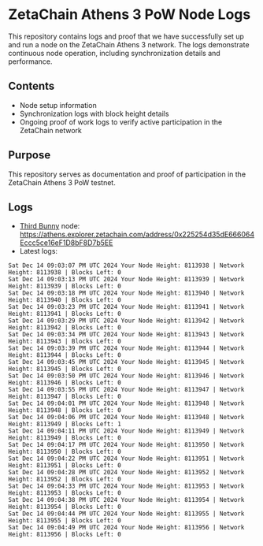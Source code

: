 # ZetaChain Athens 3 PoW Node Logs
This repository contains logs and proof that we have successfully set up and run a node on the ZetaChain Athens 3 network. The logs demonstrate continuous node operation, including synchronization details and performance.

## Contents
- Node setup information
- Synchronization logs with block height details
- Ongoing proof of work logs to verify active participation in the ZetaChain network

## Purpose
This repository serves as documentation and proof of participation in the ZetaChain Athens 3 PoW testnet.

## Logs

- [Third Bunny](https://thirdbunny.xyz/) node: https://athens.explorer.zetachain.com/address/0x225254d35dE666064Eccc5ce16eF1D8bF8D7b5EE
- Latest logs:
```
Sat Dec 14 09:03:07 PM UTC 2024 Your Node Height: 8113938 | Network Height: 8113938 | Blocks Left: 0
Sat Dec 14 09:03:13 PM UTC 2024 Your Node Height: 8113939 | Network Height: 8113939 | Blocks Left: 0
Sat Dec 14 09:03:18 PM UTC 2024 Your Node Height: 8113940 | Network Height: 8113940 | Blocks Left: 0
Sat Dec 14 09:03:23 PM UTC 2024 Your Node Height: 8113941 | Network Height: 8113941 | Blocks Left: 0
Sat Dec 14 09:03:29 PM UTC 2024 Your Node Height: 8113942 | Network Height: 8113942 | Blocks Left: 0
Sat Dec 14 09:03:34 PM UTC 2024 Your Node Height: 8113943 | Network Height: 8113943 | Blocks Left: 0
Sat Dec 14 09:03:39 PM UTC 2024 Your Node Height: 8113944 | Network Height: 8113944 | Blocks Left: 0
Sat Dec 14 09:03:45 PM UTC 2024 Your Node Height: 8113945 | Network Height: 8113945 | Blocks Left: 0
Sat Dec 14 09:03:50 PM UTC 2024 Your Node Height: 8113946 | Network Height: 8113946 | Blocks Left: 0
Sat Dec 14 09:03:55 PM UTC 2024 Your Node Height: 8113947 | Network Height: 8113947 | Blocks Left: 0
Sat Dec 14 09:04:01 PM UTC 2024 Your Node Height: 8113948 | Network Height: 8113948 | Blocks Left: 0
Sat Dec 14 09:04:06 PM UTC 2024 Your Node Height: 8113948 | Network Height: 8113949 | Blocks Left: 1
Sat Dec 14 09:04:11 PM UTC 2024 Your Node Height: 8113949 | Network Height: 8113949 | Blocks Left: 0
Sat Dec 14 09:04:17 PM UTC 2024 Your Node Height: 8113950 | Network Height: 8113950 | Blocks Left: 0
Sat Dec 14 09:04:22 PM UTC 2024 Your Node Height: 8113951 | Network Height: 8113951 | Blocks Left: 0
Sat Dec 14 09:04:28 PM UTC 2024 Your Node Height: 8113952 | Network Height: 8113952 | Blocks Left: 0
Sat Dec 14 09:04:33 PM UTC 2024 Your Node Height: 8113953 | Network Height: 8113953 | Blocks Left: 0
Sat Dec 14 09:04:38 PM UTC 2024 Your Node Height: 8113954 | Network Height: 8113954 | Blocks Left: 0
Sat Dec 14 09:04:44 PM UTC 2024 Your Node Height: 8113955 | Network Height: 8113955 | Blocks Left: 0
Sat Dec 14 09:04:49 PM UTC 2024 Your Node Height: 8113956 | Network Height: 8113956 | Blocks Left: 0
```
